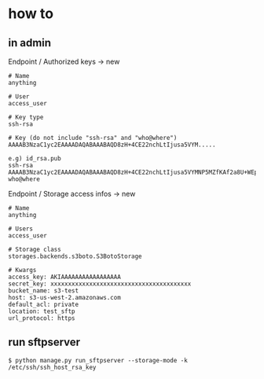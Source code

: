 
# how to

## in admin
Endpoint / Authorized keys -> new

    # Name
    anything

    # User
    access_user

    # Key type
    ssh-rsa

    # Key (do not include "ssh-rsa" and "who@where")
    AAAAB3NzaC1yc2EAAAADAQABAAABAQD8zH+4CE22nchLtIjusa5VYM.....

    e.g) id_rsa.pub
    ssh-rsa AAAAB3NzaC1yc2EAAAADAQABAAABAQD8zH+4CE22nchLtIjusa5VYMNP5MZfKAf2a8U+WEp8bw/jBoQJb9AFT3/XOUYk6SLsvGafqtmTLvdDt3Oxj/6BTvlLhyMKIKxjm6HfgaLRkrrbzCK35ZMhs1Lcbmh+gJiPSOv4/fABBkp2h6ubf/TGaTKrIYSEApSuFEce2vhPAbrzLFKt2Q6BxsxAERoSsdgN2EgMBXAYb1o7wd/gYli4aoPuJrknanLuTrJSi12I35VuNyPWfv/RMj0IDKNzkYboz0XqVdCpYiaUJNaRj/aU+87cXtTXh7/KN5EWfYcmuuK9TQIFhgPS7VIo8cP8e6vxj/i6JLMiTuIKqLh0exwx who@where




Endpoint / Storage access infos -> new

    # Name
    anything

    # Users
    access_user

    # Storage class
    storages.backends.s3boto.S3BotoStorage

    # Kwargs
    access_key: AKIAAAAAAAAAAAAAAAAA
    secret_key: xxxxxxxxxxxxxxxxxxxxxxxxxxxxxxxxxxxxxxxx
    bucket_name: s3-test
    host: s3-us-west-2.amazonaws.com
    default_acl: private
    location: test_sftp
    url_protocol: https


## run sftpserver
`$ python manage.py run_sftpserver --storage-mode -k /etc/ssh/ssh_host_rsa_key`
